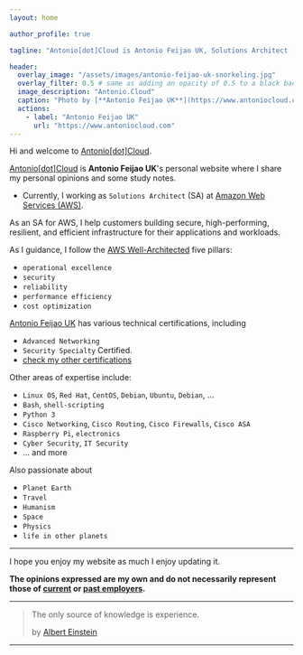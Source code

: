 ```yaml
---
layout: home

author_profile: true

tagline: "Antonio[dot]Cloud is Antonio Feijao UK, Solutions Architect (SA) at Amazon Web Services (AWS) with Advanced Networking and Security Specialty certifications"

header:
  overlay_image: "/assets/images/antonio-feijao-uk-snorkeling.jpg"
  overlay_filter: 0.5 # same as adding an opacity of 0.5 to a black background
  image_description: "Antonio.Cloud"
  caption: "Photo by [**Antonio Feijao UK**](https://www.antoniocloud.com), snorkeling in Mexican waters."
  actions:
    - label: "Antonio Feijao UK"
      url: "https://www.antoniocloud.com"
---
```


Hi and welcome to [Antonio[dot]Cloud](https://Antonio.Cloud).

[Antonio[dot]Cloud](https://Antonio.Cloud) is **Antonio Feijao UK**'s personal website where I share my personal opinions and some study notes.

- Currently, I working as `Solutions Architect` (SA) at [Amazon Web Services (AWS)](https://aws.amazon.com).

As an SA for AWS, I help customers building secure, high-performing, resilient, and efficient infrastructure for their applications and workloads.

As I guidance, I follow the [AWS Well-Architected](https://aws.amazon.com/architecture/well-architected/) five pillars:

- `operational excellence`
- `security`
- `reliability`
- `performance efficiency`
- `cost optimization`

[Antonio Feijao UK](https://Antonio.Cloud) has various technical certifications, including

- `Advanced Networking`
- `Security Specialty` Certified.
- [check my other certifications](https://antonio.cloud/certifications/)


Other areas of expertise include:

- `Linux OS`, `Red Hat`, `CentOS`, `Debian`, `Ubuntu`, `Debian`, ...
- `Bash`, `shell-scripting`
- `Python 3`
- `Cisco Networking`, `Cisco Routing`, `Cisco Firewalls`, `Cisco ASA`
- `Raspberry Pi`, `electronics`
- `Cyber Security`, `IT Security`
- ... and more

Also passionate about

- `Planet Earth`
- `Travel`
- `Humanism`
- `Space`
- `Physics`
- `life in other planets`

---

I hope you enjoy my website as much I enjoy updating it.

**The opinions expressed are my own and do not necessarily represent those of [current](https://aws.amazon.com) or [past employers](https://www.linkedin.com/in/antoniofeijaouk/).**

---

> The only source of knowledge is experience.
> 
> by [Albert Einstein](https://en.wikipedia.org/wiki/Albert_Einstein)
>

---
